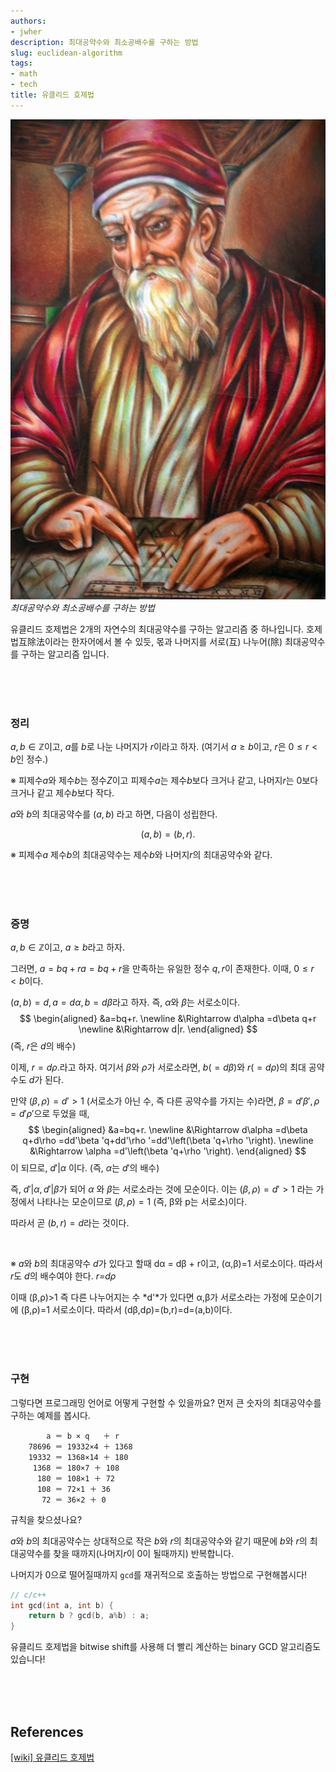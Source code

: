 ```yaml
---
authors:
- jwher
description: 최대공약수와 최소공배수를 구하는 방법
slug: euclidean-algorithm
tags:
- math
- tech
title: 유클리드 호제법
---
```


[![euclid](/img/euclid.jpeg)](/posts/euclidean-algorithm)  
*최대공약수와 최소공배수를 구하는 방법*  

<!--truncate-->

유클리드 호제법은 2개의 자연수의 최대공약수를 구하는 알고리즘 중 하나입니다.
호제법互除法이라는 한자어에서 볼 수 있듯, 몫과 나머지를 서로(互) 나누어(除) 최대공약수를 구하는 알고리즘 입니다.

<br/>
<br/>
<br/>

### 정리

$a,b\in {\mathbb  {Z}}$이고, 
$a$를 $b$로 나눈 나머지가 $r$이라고 하자.
(여기서 $a\geq b$이고, $r$은 $0\leq r \lt b$인 정수.)

※ 피제수*a*와 제수*b*는 정수*Z*이고
피제수*a*는 제수*b*보다 크거나 같고, 나머지*r*는 0보다 크거나 같고 제수*b*보다 작다.

$a$와 $b$의 최대공약수를 $\left(a,b\right)$ 라고 하면, 다음이 성립한다.

$$
\left(a,b\right)=\left(b,r\right).
$$

※ 피제수*a* 제수*b*의 최대공약수는 제수*b*와 나머지*r*의 최대공약수와 같다.

<br/>
<br/>
<br/>

### 증명

$a,b\in {\mathbb  {Z}}$이고, $a\geq b$라고 하자.

그러면, $a=bq+ra=bq+r$을 만족하는 유일한 정수 $q,r$이 존재한다.
이때, $0\leq r \lt b$이다.

$\left(a,b\right)=d,a=d\alpha ,b=d\beta$라고 하자.
즉, $\alpha$와 $\beta$는 서로소이다.
$$
\begin{aligned}
&a=bq+r. \newline
&\Rightarrow d\alpha =d\beta q+r \newline
&\Rightarrow d|r.
\end{aligned}
$$
(즉, $r$은 $d$의 배수)

이제, $r=d\rho$.라고 하자.
여기서 $\beta$와 $\rho$가 서로소라면, $b(= d\beta)$와 $r(=d\rho)$의 최대 공약수도 $d$가 된다.

만약 $\left(\beta ,\rho \right)=d'>1$ (서로소가 아닌 수, 즉 다른 공약수를 가지는 수)라면,
$\beta =d'\beta ',\rho =d'\rho'$으로 두었을 때,
$$
\begin{aligned}
&a=bq+r. \newline
&\Rightarrow d\alpha =d\beta q+d\rho =dd'\beta 'q+dd'\rho '=dd'\left(\beta 'q+\rho '\right). \newline
&\Rightarrow \alpha =d'\left(\beta 'q+\rho '\right).
\end{aligned}
$$
이 되므로, $d'|\alpha$ 이다. (즉, $\alpha$는 $d'$의 배수)

즉, $d'|\alpha ,d'|\beta$가 되어 $\alpha$ 와 $\beta$는 서로소라는 것에 모순이다.
이는 $\left(\beta ,\rho \right)=d'>1$ 라는 가정에서 나타나는 모순이므로 $\left(\beta ,\rho \right)=1$ (즉, β와 p는 서로소)이다.

따라서 곧 $\left(b,r\right)=d$라는 것이다.

<br/>

※ *a*와 *b*의 최대공약수 *d*가 있다고 할때 dα = dβ + r이고, (α,β)=1 서로소이다.
따라서 *r*도 *d*의 배수여야 한다. *r=dρ*

이때 (β,ρ)>1 즉 다른 나누어지는 수 *d'*가 있다면 α,β가 서로소라는 가정에 모순이기에 (β,ρ)=1 서로소이다.
따라서 (dβ,dρ)=(b,r)=d=(a,b)이다.

<br/>
<br/>
<br/>

### 구현

그렇다면 프로그래밍 언어로 어떻게 구현할 수 있을까요?
먼저 큰 숫자의 최대공약수를 구하는 예제를 봅시다.
```
        a ＝ b × q   ＋ r
    78696 ＝ 19332×4 ＋ 1368
    19332 ＝ 1368×14 ＋ 180
     1368 ＝ 180×7 ＋ 108
      180 ＝ 108×1 ＋ 72
      108 ＝ 72×1 ＋ 36
       72 ＝ 36×2 ＋ 0
```

규칙을 찾으셨나요?

*a*와 *b*의 최대공약수는 상대적으로 작은 *b*와 *r*의 최대공약수와 같기 때문에
*b*와 *r*의 최대공약수를 찾을 때까지(나머지*r*이 0이 될때까지) 반복합니다.

나머지가 0으로 떨어질때까지 `gcd`를 재귀적으로 호출하는 방법으로 구현해봅시다!

```c++
// c/c++
int gcd(int a, int b) {
    return b ? gcd(b, a%b) : a;
}
```

유클리드 호제법을 bitwise shift를 사용해 더 빨리 계산하는 binary GCD 알고리즘도 있습니다!

<br/>
<br/>
<br/>

## References
[[wiki] 유클리드 호제법](https://ko.wikipedia.org/wiki/유클리드_호제법)

